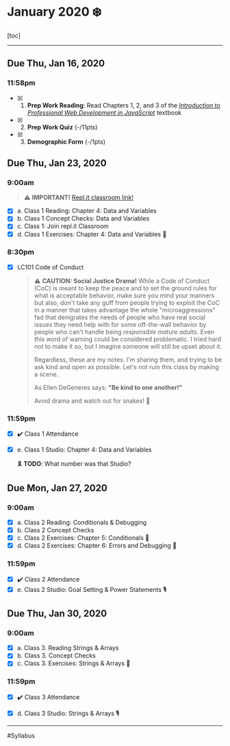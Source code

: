 # January 2020 :snowflake:

[toc]

---

## Due Thu, Jan 16, 2020 

### 11:58pm

* [x] 1. **Prep Work Reading**: Read Chapters 1, 2, and 3 of the *[Introduction to Professional Web Development in JavaScript](https://education.launchcode.org/intro-to-professional-web-dev/index.html)* textbook
* [x] 2. **Prep Work Quiz** (-/11pts)
* [x] 3. **Demographic Form** (-/1pts)

## Due Thu, Jan 23, 2020 

### 9:00am

> :warning: **IMPORTANT!** [Repl.it classroom link!](https://repl.it/student/classrooms/167827?lite=true)

- [x] a. Class 1 Reading: Chapter 4: Data and Variables
- [x] b. Class 1 Concept Checks: Data and Variables
- [x] c. Class 1: Join repl.it Classroom
- [x] d. Class 1 Exercises: Chapter 4: Data and Variables :runner:

### 8:30pm

* [x] LC101 Code of Conduct

  > :warning: **CAUTION: Social Justice Drama!** 
  > While a Code of Conduct (CoC) is meant to keep the peace and to set the ground rules for what is acceptable behavior, make sure you mind your manners but also, don't take any guff from people trying to exploit the CoC in a manner that takes advantage the whole "microaggressions" fad that denigrates the needs of people who have real social issues they need help with for some off-the-wall behavior by people who can't handle being *responsible mature adults*. Even this word of warning could be considered problematic. I tried hard not to make it so, but I imagine someone will still be upset about it.
  >
  > Regardless, these are my notes. I'm sharing them, and trying to be ask kind and open as possible. Let's not ruin this class by making a scene.
  >
  > As Ellen DeGeneres says: **"Be kind to one another!"**
  >
  > Avoid drama and watch out for snakes! :snake:

### 11:59pm

* [x] :heavy_check_mark: Class 1 Attendance

* [x] e. Class 1 Studio: Chapter 4: Data and Variables

  :reminder_ribbon: **TODO**: What number was that Studio? 

## Due Mon, Jan 27, 2020 

### 9:00am

* [x] a. Class 2 Reading: Conditionals & Debugging
* [x] b. Class 2 Concept Checks
* [x] c. Class 2 Exercises: Chapter 5: Conditionals :runner:
* [x] d. Class 2 Exercises: Chapter 6: Errors and Debugging :runner:

### 11:59pm

* [x] :heavy_check_mark: Class 2 Attendance
* [x] e. Class 2 Studio: Goal Setting & Power Statements :studio_microphone:

## Due Thu, Jan 30, 2020

### 9:00am

* [x] a. Class 3. Reading Strings & Arrays
* [x] b. Class 3. Concept Checks
* [x] c. Class 3. Exercises: Strings & Arrays :runner:

### 11:59pm

* [x] :heavy_check_mark: Class 3 Attendance
* [x] d. Class 3 Studio: Strings & Arrays :studio_microphone:



---

#Syllabus